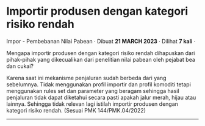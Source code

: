 Importir produsen dengan kategori risiko rendah
===============================================

Impor - Pembebanan Nilai Pabean · Dibuat **21 MARCH 2023** · Dilihat **7 kali** ·

Mengapa importir produsen dengan kategori risiko rendah dihapuskan dari pihak-pihak yang dikecualikan dari penelitian nilai pabean oleh pejabat bea dan cukai?  

  

Karena saat ini mekanisme penjaluran sudah berbeda dari yang sebelumnya. Tidak menggunakan profil importir dan profil komoditi tetapi menggunakan rules set dan parameter yang beragam sehingga hasil penjaluran tidak dapat diketahui secara pasti apakah jalur merah, hijau atau lainnya. Sehingga tidak relevan lagi istilah importir produsen dengan kategori risiko rendah. (Sesuai PMK 144/PMK.04/2022)  

  
  
  

* * *